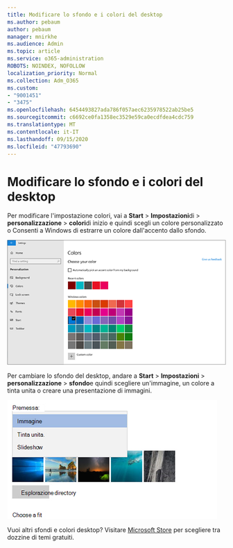 ```yaml
---
title: Modificare lo sfondo e i colori del desktop
ms.author: pebaum
author: pebaum
manager: mnirkhe
ms.audience: Admin
ms.topic: article
ms.service: o365-administration
ROBOTS: NOINDEX, NOFOLLOW
localization_priority: Normal
ms.collection: Adm_O365
ms.custom:
- "9001451"
- "3475"
ms.openlocfilehash: 6454493827ada786f057aec6235978522ab25be5
ms.sourcegitcommit: c6692ce0fa1358ec3529e59ca0ecdfdea4cdc759
ms.translationtype: MT
ms.contentlocale: it-IT
ms.lasthandoff: 09/15/2020
ms.locfileid: "47793690"
---
```

# <a name="change-your-desktop-background-and-colors"></a>Modificare lo sfondo e i colori del desktop

Per modificare l'impostazione colori, vai a **Start**  >  **Impostazioni**di  >  **personalizzazione**  >  **colori**di inizio e quindi scegli un colore personalizzato o Consenti a Windows di estrarre un colore dall'accento dallo sfondo.

![Personalizzare i colori in Windows.](media/windows-personalization-colors.png)

Per cambiare lo sfondo del desktop, andare a **Start**  >  **Impostazioni**  >  **personalizzazione**  >  **sfondo**e quindi scegliere un'immagine, un colore a tinta unita o creare una presentazione di immagini. 

![Modificare lo sfondo del desktop di Windows.](media/windows-desktop-background.png)

Vuoi altri sfondi e colori desktop? Visitare [Microsoft Store](https://www.microsoft.com/store/collections/windowsthemes) per scegliere tra dozzine di temi gratuiti.
